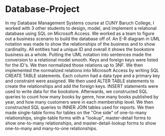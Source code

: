 # Database-Project
In my Database Management Systems course at CUNY Baruch College, I worked with 3 other students to design, model, and implement a relational database using SQL 
on Microsoft Access. We worked as a team to figure out a business scenario to build the database off of. An E-R diagram in UML notation was made to show the
relationships of the business and to show cardinality. All entities had a unique ID and overall it shows the bookstore business as a whole. Putting the UML notation
into sentences made the conversion to a relational model smooth. Keys and foreign keys were listed for the ID's. We then normalized those relations up to 3NF. We then
implemented the normalized relations into Microsoft Access by writing SQL CREATE TABLE statements. Each column had a data type and a primary key and constraint were 
assigned. We then used ALTER TABLE statements to create the relationships and add the foreign keys. INSERT statements were used to write data for the bookstore. 
Afterwards, we constructed SQL queries to count how many books by genre, how many books published by year, and how many customers were in each membership level. We then 
constructed SQL queries to INNER JOIN tables used for reports. We then made single-table forms for tables on the "One side" of one-to-many relationships, single-table forms with a "lookup", master-detail forms to show one-to-many relationships, and master-detail-lookup forms to show one-to-many and many-to-one relationships.
